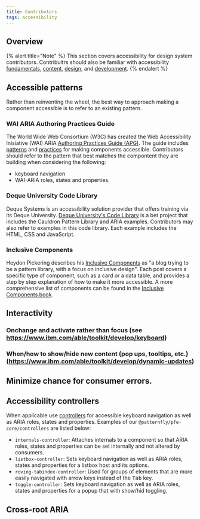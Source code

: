 ```yaml
---
title: Contributors
tags: accessibility
---
```


## Overview

{% alert title="Note" %}
This section covers accessibility for design system contributors. Contribultrs should also be familiar with accessibility [fundamentals](./fundamentals), [content](./content), [design](./design), and [development](./design).
{% endalert %}

## Accessible patterns

Rather than reinventing the wheel, the best way to approach making a component accessible is to refer to an existing pattern. 

### WAI ARIA Authoring Practices Guide

The World Wide Web Consortium (W3C) has created the Web Accessibility Inisiative (WAI) ARIA [Authoring Practices Guide (APG)](https://www.w3.org/WAI/ARIA/apg). The guide includes [patterns](https://www.w3.org/WAI/ARIA/apg/patterns/) and [practices](https://www.w3.org/WAI/ARIA/apg/practices/) for making components accessible. Contributors should refer to the pattern that best matches the compontent they are building when considering the following:
- keyboard navigation
- WAI-ARIA roles, states and properties.

### Deque University Code Library

Deque Systems is an accessibility solution provider that offers training via its Deque University. [Deque University's Code Library](https://dequeuniversity.com/library/) is a bet project that includes the Cauldron Pattern Library and ARIA examples. Contributors may also refer to examples in this code library. Each example includes the HTML, CSS and JavaScript.

### Inclusive Components

Heydon Pickering describes his [Inclusive Components](https://inclusive-components.design) as "a blog trying to be a pattern library, with a focus on inclusive design". Each post covers a specific type of component, such as a card or a data table, and provides a step by step explanation of how to make it more accessible. A more comprehensive list of components can be found in the [Inclusive Components book](http://book.inclusive-components.design/).

## Interactivity

### Onchange and activate rather than focus (see https://www.ibm.com/able/toolkit/develop/keyboard)

### When/how to show/hide new content (pop ups, tooltips, etc.) (https://www.ibm.com/able/toolkit/develop/dynamic-updates)

## Minimize chance for consumer errors.

## Accessibility controllers

When applicable use [controllers](https://lit.dev/docs/api/controllers/) for accessible keyboard navigation as well as ARIA roles, states and properties. Examples of our `@patternfly/pfe-core/controllers` are listed below:

- `internals-controller`: Attaches internals to a component so that ARIA roles, states and properties can be set internally and not altered by consumers.
- `listbox-controller`: Sets keyboard navigation as well as ARIA roles, states and properties for a listbox host and its options.
- `roving-tabindex-controller`: Used for groups of elements that are more easily navigated with arrow keys instead of the <kbd>Tab</kbd> key.
- `toggle-controller`: Sets keyboard navigation as well as ARIA roles, states and properties for a popup that with show/hid toggling.

## Cross-root ARIA

